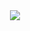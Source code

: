 <div align="center">
  <img src="https://github-readme-streak-stats.herokuapp.com?user=viniciuspad&hide_border=true&date_format=j%20M%5B%20Y%5D" />
</div>

<!--
**viniciuspad/viniciuspad** is a ✨ _special_ ✨ repository because its `README.md` (this file) appears on your GitHub profile.

Here are some ideas to get you started:

- 🔭 I’m currently working on ...
- 🌱 I’m currently learning ...
- 👯 I’m looking to collaborate on ...
- 🤔 I’m looking for help with ...
- 💬 Ask me about ...
- 📫 How to reach me: ...
- 😄 Pronouns: ...
- ⚡ Fun fact: ...
-->
